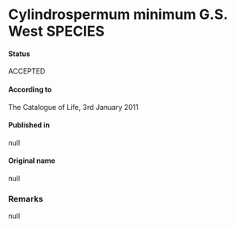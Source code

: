 # Cylindrospermum minimum G.S. West SPECIES

#### Status
ACCEPTED

#### According to
The Catalogue of Life, 3rd January 2011

#### Published in
null

#### Original name
null

### Remarks
null